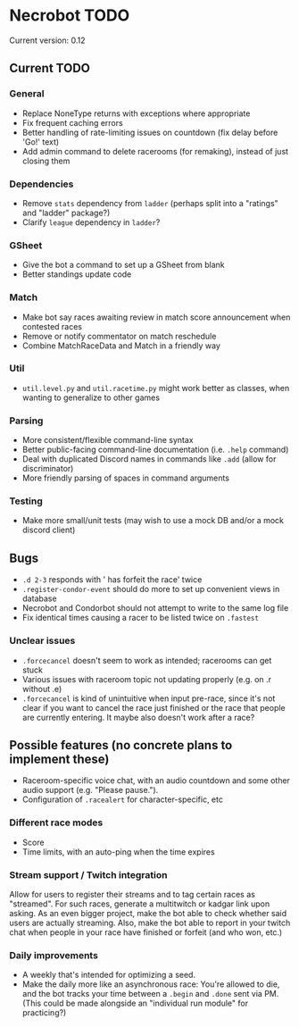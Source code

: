 # Necrobot TODO

Current version: 0.12

## Current TODO

### General
- Replace NoneType returns with exceptions where appropriate
- Fix frequent caching errors
- Better handling of rate-limiting issues on countdown (fix delay before 'Go!' text)
- Add admin command to delete racerooms (for remaking), instead of just closing them

### Dependencies
- Remove `stats` dependency from `ladder` (perhaps split into a "ratings" and "ladder" package?)
- Clarify `league` dependency in `ladder`?

### GSheet
- Give the bot a command to set up a GSheet from blank
- Better standings update code

### Match
- Make bot say races awaiting review in match score announcement when contested races
- Remove or notify commentator on match reschedule
- Combine MatchRaceData and Match in a friendly way

### Util
- `util.level.py` and `util.racetime.py` might work better as classes, when wanting to generalize to other games

### Parsing
- More consistent/flexible command-line syntax
- Better public-facing command-line documentation (i.e. `.help` command)
- Deal with duplicated Discord names in commands like `.add` (allow for discriminator)
- More friendly parsing of spaces in command arguments

### Testing
- Make more small/unit tests (may wish to use a mock DB and/or a mock discord client)

## Bugs
- `.d 2-3` responds with '<player> has forfeit the race' twice
- `.register-condor-event` should do more to set up convenient views in database
- Necrobot and Condorbot should not attempt to write to the same log file
- Fix identical times causing a racer to be listed twice on `.fastest`

### Unclear issues
- `.forcecancel` doesn't seem to work as intended; racerooms can get stuck
- Various issues with raceroom topic not updating properly (e.g. on .r without .e)
- `.forcecancel` is kind of unintuitive when input pre-race, since it's not clear if you want to cancel the race
just finished or the race that people are currently entering. It maybe also doesn't work after a race?

## Possible features (no concrete plans to implement these)

- Raceroom-specific voice chat, with an audio countdown and some other audio support (e.g. "Please pause.").
- Configuration of `.racealert` for character-specific, etc

### Different race modes
- Score
- Time limits, with an auto-ping when the time expires

### Stream support / Twitch integration
Allow for users to register their streams and to tag certain races as "streamed". For such races, generate 
a multitwitch or kadgar link upon asking. As an even bigger project, make the bot able to check whether said 
users are actually streaming. Also, make the bot able to report in your twitch chat when people in your race 
have finished or forfeit (and who won, etc.)

### Daily improvements
- A weekly that's intended for optimizing a seed.
- Make the daily more like an asynchronous race: You're allowed to die, and the bot tracks your time between a
`.begin` and `.done` sent via PM. (This could be made alongside an "individual run module" for practicing?)
